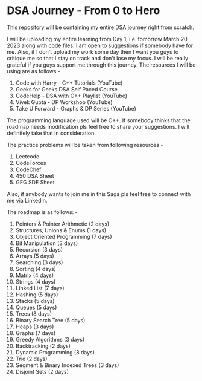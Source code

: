 # DSA Journey - From 0 to Hero
This repository will be containing my entire DSA journey right from scratch.

I will be uploading my entire learning from Day 1, i.e. tomorrow March 20, 2023 along with code files. I am open to suggestions if somebody have for me. Also, if I don't upload my work some day then I want you guys to critique me so that I stay on track and don't lose my focus. I will be really grateful if you guys support me through this journey. The resources I will be using are as follows -

1. Code with Harry - C++ Tutorials (YouTube)
2. Geeks for Geeks DSA Self Paced Course
3. CodeHelp - DSA with C++ Playlist (YouTube)
4. Vivek Gupta - DP Workshop (YouTube)
5. Take U Forward - Graphs & DP Series (YouTube)

The programming language used will be C++.
If somebody thinks that the roadmap needs modification pls feel free to share your suggestions. I will definitely take that in consideration.

The practice problems will be taken from following resources -

1. Leetcode
2. CodeForces
3. CodeChef
4. 450 DSA Sheet
5. GFG SDE Sheet

Also, if anybody wants to join me in this Saga pls feel free to connect with me via LinkedIn.

The roadmap is as follows: -

1. Pointers & Pointer Arithmetic (2 days)
2. Structures, Unions & Enums (1 days)
3. Object Oriented Programming (7 days)
4. Bit Manipulation (3 days)
5. Recursion (3 days)
6. Arrays (5 days)
7. Searching (3 days)
8. Sorting (4 days)
9. Matrix (4 days)
10. Strings (4 days)
11. Linked List (7 days)
12. Hashing (5 days)
13. Stacks (5 days)
14. Queues (5 days)
15. Trees (8 days)
16. Binary Search Tree (5 days)
17. Heaps (3 days)
18. Graphs (7 days)
19. Greedy Algorithms (3 days)
20. Backtracking (2 days)
21. Dynamic Programming (8 days)
22. Trie (2 days)
23. Segment & Binary Indexed Trees (3 days)
24. Disjoint Sets (2 days)
